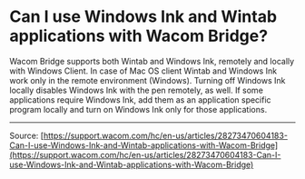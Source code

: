 # Can I use Windows Ink and Wintab applications with Wacom Bridge?

Wacom Bridge supports both Wintab and Windows Ink, remotely and locally with Windows Client.
In case of Mac OS client Wintab and Windows Ink work only in the remote environment (Windows).
Turning off Windows Ink locally disables Windows Ink with the pen remotely, as well. If some applications require Windows Ink, add them as an application specific program locally and turn on Windows Ink only for those applications.

---
Source: [https://support.wacom.com/hc/en-us/articles/28273470604183-Can-I-use-Windows-Ink-and-Wintab-applications-with-Wacom-Bridge](https://support.wacom.com/hc/en-us/articles/28273470604183-Can-I-use-Windows-Ink-and-Wintab-applications-with-Wacom-Bridge)
